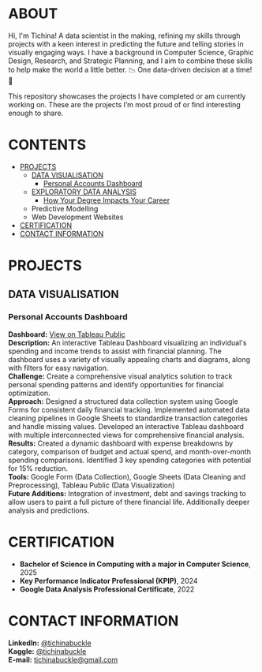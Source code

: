 # ABOUT
Hi, I'm Tichina! A data scientist in the making, refining my skills through projects with a keen interest in predicting the future and telling stories in visually engaging ways. I have a background in Computer Science, Graphic Design, Research, and Strategic Planning, and I aim to combine these skills to help make the world a little better. 📉 One data-driven decision at a time! 📝

This repository showcases the projects I have completed or am currently working on. These are the projects I’m most proud of or find interesting enough to share.

# CONTENTS
- [PROJECTS](#projects)
  + [DATA VISUALISATION](#data-visualisation)
    + [Personal Accounts Dashboard](#personal-accounts-dashboard)
  + [EXPLORATORY DATA ANALYSIS](#exploratory-data-analysis)
    + [How Your Degree Impacts Your Career](#how-your-degree-impacts-your-career)
  + Predictive Modelling
  + Web Development Websites
- [CERTIFICATION](#certification)
- [CONTACT INFORMATION](#contact-information)

# PROJECTS

## DATA VISUALISATION

### Personal Accounts Dashboard
**Dashboard:** [View on Tableau Public](https://public.tableau.com/views/PersonalAccountsDashboard/PersonalAccountsDashboard?:language=en-US&:sid=&:redirect=auth&:display_count=n&:origin=viz_share_link)
<br>
**Description:** An interactive Tableau Dashboard visualizing an individual's spending and income trends to assist with financial planning. The dashboard uses a variety of visually appealing charts and diagrams, along with filters for easy navigation.
<br>
**Challenge:** Create a comprehensive visual analytics solution to track personal spending patterns and identify opportunities for financial optimization.
<br>
**Approach:** Designed a structured data collection system using Google Forms for consistent daily financial tracking. Implemented automated data cleaning pipelines in Google Sheets to standardize transaction categories and handle missing values. Developed an interactive Tableau dashboard with multiple interconnected views for comprehensive financial analysis.
<br>
**Results:** Created a dynamic dashboard with expense breakdowns by category, comparison of budget and actual spend, and month-over-month spending comparisons. Identified 3 key spending categories with potential for 15% reduction.
<br>
**Tools:** Google Form (Data Collection), Google Sheets (Data Cleaning and  Preprocessing), Tableau Public (Data Visualization)
<br>
**Future Additions:** Integration of investment, debt and savings tracking to allow users to paint a full picture of there financial life. Additionally deeper analysis and predictions.



# CERTIFICATION
- **Bachelor of Science in Computing with a major in Computer Science**, 2025
  <br>
- **Key Performance Indicator Professional (KPIP)**, 2024
  <br>
- **Google Data Analysis Professional Certificate**, 2022

# CONTACT INFORMATION
**LinkedIn:** [@tichinabuckle](https://www.linkedin.com/in/tichinabuckle/)
<br>
**Kaggle:** [@tichinabuckle](https://www.kaggle.com/tichinabuckle)
<br>
**E-mail:** tichinabuckle@gmail.com
 
